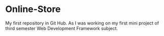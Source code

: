 # Online-Store
My first repository in Git Hub. As I was working on my first mini project of third semester Web Development Framework subject. 
